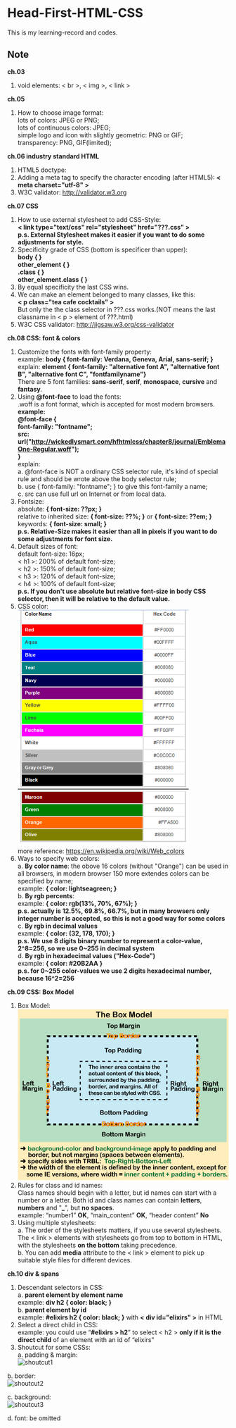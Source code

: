 # Head-First-HTML-CSS

This is my learning-record and codes.


## Note

**ch.03**  
1. void elements: < br >, < img >, < link >  

**ch.05**  
1. How to choose image format:  
  lots of colors: JPEG or PNG;  
  lots of continuous colors: JPEG;  
  simple logo and icon with slightly geometric: PNG or GIF;  
  transparency: PNG, GIF(limited);  

**ch.06 industry standard HTML**  
1. HTML5 doctype: <!doctype html>  
2. Adding a meta tag to specify the character encoding (after HTML5): **< meta charset="utf-8" >**  
3. W3C validator: http://validator.w3.org  

**ch.07 CSS**  
1. How to use external stylesheet to add CSS-Style:  
  **< link type="text/css" rel="stylesheet" href="???.css" >**  
  **p.s. External Stylesheet makes it easier if you want to do some adjustments for style.**  
2. Specificity grade of CSS (bottom is specificer than upper):  
  **body { }**  
  **other_element { }**  
  **.class { }**  
  **other_element.class { }**  
3. By equal specificity the last CSS wins.  
4. We can make an element belonged to many classes, like this:  
  **< p class="tea cafe cocktails" >**  
  But only the the class selector in ???.css works.(NOT means the last classname in < p > element of ???.html)  
5. W3C CSS validator: http://jigsaw.w3.org/css-validator  

**ch.08 CSS: font & colors**  
1. Customize the fonts with font-family property:  
  example: **body { font-family: Verdana, Geneva, Arial, sans-serif; }**  
  explain: **element { font-family: "alternative font A", "alternative font B", "alternative font C", "fontfamilyname"}**  
  There are 5 font families: **sans-serif**, **serif**, **monospace**, **cursive** and **fantasy**.  
2. Using **@font-face** to load the fonts:  
  .woff is a font format, which is accepted for most modern browsers.  
  **example:**  
    **@font-face {**  
       **font-family: "fontname";**  
       **src: url("http://wickedlysmart.com/hfhtmlcss/chapter8/journal/EmblemaOne-Regular.woff");**  
    **}**  
  explain:  
    a. @font-face is NOT a ordinary CSS selector rule, it's kind of special rule and should be wrote above the body selector rule;  
    b. use { font-family: "fontname"; } to give this font-family a name;  
    c. src can use full url on Internet or from local data.  
3. Fontsize:  
  absolute: **{ font-size: ??px; }**  
  relative to inherited size: **{ font-size: ??%; }** or **{ font-size: ??em; }**  
  keywords: **{ font-size: small; }**  
  **p.s. Relative-Size makes it easier than all in pixels if you want to do some adjustments for font size.**  
4. Default sizes of font:  
  default font-size: 16px;  
  < h1 >: 200% of default font-size;  
  < h2 >: 150% of default font-size;  
  < h3 >: 120% of default font-size;  
  < h4 >: 100% of default font-size;  
  **p.s. If you don't use absolute but relative font-size in body CSS selector, then it will be relative to the default value.**  
5. CSS color:  
  ![color name](readme_pic/color_name.png)  
  more reference: https://en.wikipedia.org/wiki/Web_colors  
6. Ways to specify web colors:  
  a. **By color name**: the obove 16 colors (without "Orange") can be used in all browsers, in modern browser 150 more extendes colors can be specified by name;  
  example: **{ color: lightseagreen; }**  
  b. **By rgb percents**:  
  example: **{ color: rgb(13%, 70%, 67%); }**  
  **p.s. actually is 12.5%, 69.8%, 66.7%, but in many browsers only integer number is accepted, so this is not a good way for some colors**  
  c. **By rgb in decimal values**  
  example: **{ color: (32, 178, 170); }**  
  **p.s. We use 8 digits binary number to represent a color-value, 2^8=256, so we use 0~255 in decimal system**  
  d. **By rgb in hexadecimal values ("Hex-Code")**  
  example: **{ color: #20B2AA }**  
  **p.s. for 0~255 color-values we use 2 digits hexadecimal number, because 16^2=256**  

**ch.09 CSS: Box Model**  
1. Box Model:  
  ![box model](readme_pic/box_model.jpg)  
2. Rules for class and id names:  
  Class names should begin with a letter, but id names can start with a number or a letter. Both id and class names can contain **letters**, **numbers** and "**_**", but **no spaces**.  
  example: “number1” **OK**, “main_content” **OK**, “header content” **No**  
3. Using multiple stylesheets:  
  a. The order of the stylesheets matters, if you use several stylesheets. The < link > elements with stylesheets go from top to bottom in HTML, with the stylesheets **on the bottom** taking precedence.  
  b. You can add **media** attribute to the < link > element to pick up suitable style files for different devices.  

**ch.10 div & spans**  
1. Descendant selectors in CSS:  
  a. **parent element by element name**  
  example: **div h2 { color: black; }**  
  b. **parent element by id**  
  example: **#elixirs h2 { color: black; }** with **< div id="elixirs" >** in HTML  
2. Select a direct child in CSS:  
  example: you could use “**#elixirs > h2**” to select < h2 > **only if it is the direct child** of an element with an id of “elixirs”  
3. Shoutcut for some CSSs:  
  a. padding & margin:  
  ![shoutcut1](readme_pic/shoucut_padding.png)  

  b. border:  
  ![shoutcut2](readme_pic/shoucut_border.png)  

  c. background:  
  ![shoutcut3](readme_pic/shoucut_background.png)  

  d. font: be omitted  

  

